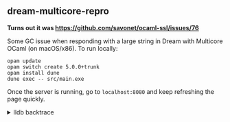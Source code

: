 dream-multicore-repro
---------------------

**Turns out it was https://github.com/savonet/ocaml-ssl/issues/76**

Some GC issue when responding with a large string in Dream with Multicore OCaml (on macOS/x86). To run locally:

```
opam update
opam switch create 5.0.0+trunk
opam install dune
dune exec -- src/main.exe
```

Once the server is running, go to `localhost:8080` and keep refreshing the page quickly.

<details>
  <summary>lldb backtrace</summary>
  <pre>
    <code>
    Process 19588 stopped
    * thread #1, name = 'Domain0', queue = 'com.apple.main-thread', stop reason = EXC_BAD_ACCESS (code=2, address=0x10026d868)
        frame #0: 0x00000001002b9d29 main.exe`caml_darken(state=<unavailable>, v=4297513072, ignored=<unavailable>) at major_gc.c:789:7 [opt]
    Target 0: (main.exe) stopped.
    (lldb) bt
    * thread #1, name = 'Domain0', queue = 'com.apple.main-thread', stop reason = EXC_BAD_ACCESS (code=2, address=0x10026d868)
    * frame #0: 0x00000001002b9d29 main.exe`caml_darken(state=<unavailable>, v=4297513072, ignored=<unavailable>) at major_gc.c:789:7 [opt]
        frame #1: 0x00000001002b165e main.exe`caml_scan_global_roots [inlined] scan_native_globals(f=(main.exe`caml_darken at major_gc.c:772), fdata=0]
        frame #2: 0x00000001002b1599 main.exe`caml_scan_global_roots(f=(main.exe`caml_darken at major_gc.c:772), fdata=0x0000000000000000) at globroot]
        frame #3: 0x00000001002bb71f main.exe`cycle_all_domains_callback(domain=0x0000000100f05870, unused=0x0000000000000000, participating_count=<un]
        frame #4: 0x00000001002a8674 main.exe`caml_try_run_on_all_domains_with_spin_work(handler=(main.exe`cycle_all_domains_callback at major_gc.c:91]
        frame #5: 0x00000001002a86fa main.exe`caml_try_run_on_all_domains(handler=<unavailable>, data=<unavailable>, leader_setup=<unavailable>) at do]
        frame #6: 0x00000001002baa8c main.exe`major_collection_slice(howmuch=<unavailable>, participant_count=0, barrier_participants=0x00000000000000]
        frame #7: 0x00000001002baafb main.exe`caml_major_collection_slice(howmuch=-1) at major_gc.c:1360:31 [opt]
        frame #8: 0x00000001002a8847 main.exe`caml_poll_gc_work at domain.c:1251:5 [opt]
        frame #9: 0x00000001002a8790 main.exe`caml_handle_gc_interrupt at domain.c:1281:3 [opt] [artificial]
        frame #10: 0x00000001002c2149 main.exe`caml_process_pending_actions at signals.c:243:3 [opt]
        frame #11: 0x00000001002c924f main.exe`caml_call_gc + 231
        frame #12: 0x0000000100006486 main.exe`caml_curry2_1 + 38
        frame #13: 0x000000010001506f main.exe`camlDream__http__Http__forward_response_1501 + 255
        frame #14: 0x00000001001ac22b main.exe`camlLwt__catch_1477 + 59
        frame #15: 0x00000001001aeb4d main.exe`camlLwt__async_1855 + 61
        frame #16: 0x0000000100065712 main.exe`camlHttpaf__Server_connection__read_with_more_1340 + 146
        frame #17: 0x000000010004c499 main.exe`camlGluten_lwt__get_568 + 41
        frame #18: 0x000000010004cb4d main.exe`camlGluten_lwt__fun_1015 + 221
        frame #19: 0x00000001001ab7ab main.exe`camlLwt__callback_1364 + 155
        frame #20: 0x00000001001aa1dc main.exe`camlLwt__iter_callback_list_933 + 140
        frame #21: 0x00000001001aa383 main.exe`camlLwt__run_in_resolution_loop_1003 + 51
        frame #22: 0x00000001001aa551 main.exe`camlLwt__resolve_1023 + 113
        frame #23: 0x00000001001ac097 main.exe`camlLwt__callback_1449 + 263
        frame #24: 0x00000001001aa1dc main.exe`camlLwt__iter_callback_list_933 + 140
        frame #25: 0x00000001001aa383 main.exe`camlLwt__run_in_resolution_loop_1003 + 51
        frame #26: 0x00000001001aa551 main.exe`camlLwt__resolve_1023 + 113
        frame #27: 0x00000001001ac539 main.exe`camlLwt__callback_1491 + 201
        frame #28: 0x00000001001aa1dc main.exe`camlLwt__iter_callback_list_933 + 140
        frame #29: 0x00000001001aa383 main.exe`camlLwt__run_in_resolution_loop_1003 + 51
        frame #30: 0x00000001001aa551 main.exe`camlLwt__resolve_1023 + 113
        frame #31: 0x00000001001ac097 main.exe`camlLwt__callback_1449 + 263
        frame #32: 0x00000001001aa1dc main.exe`camlLwt__iter_callback_list_933 + 140
        frame #33: 0x00000001001aa383 main.exe`camlLwt__run_in_resolution_loop_1003 + 51
        frame #34: 0x00000001001aa551 main.exe`camlLwt__resolve_1023 + 113
        frame #35: 0x00000001001aa7e6 main.exe`camlLwt__wakeup_general_1060 + 198
        frame #36: 0x00000001001a8740 main.exe`camlLwt_sequence__loop_344 + 64
        frame #37: 0x00000001002c9434 main.exe`caml_start_program + 112
        frame #38: 0x00000001002a58bc main.exe`caml_callback_exn(closure=<unavailable>, arg=1) at callback.c:169:1 [opt]
        frame #39: 0x00000001002a5d59 main.exe`caml_callback(closure=<unavailable>, arg=<unavailable>) at callback.c:253:34 [opt]
        frame #40: 0x0000000100cbc473 libev.4.dylib`ev_invoke_pending + 90
        frame #41: 0x000000010028a74e main.exe`lwt_libev_loop(val_loop=<unavailable>, val_block=3) at lwt_libev_stubs.c:106:3 [opt]
        frame #42: 0x00000001002c937b main.exe`caml_c_call + 27
        frame #43: 0x0000000100172eb6 main.exe`camlLwt_engine__fun_2447 + 54
        frame #44: 0x00000001003b95c8 main.exe`camlDream__http__Http__149 + 24
        frame #45: 0x0000000100176e15 main.exe`camlLwt_main__run_loop_436 + 213
        frame #46: 0x0000000100177110 main.exe`camlLwt_main__run_499 + 288
        frame #47: 0x0000000100017759 main.exe`camlDream__http__Http__run_inner_3291 + 761
        frame #48: 0x00000001000076e7 main.exe`camlDune__exe__Main__entry + 199
        frame #49: 0x000000010000216b main.exe`caml_program + 4907
        frame #50: 0x00000001002c9434 main.exe`caml_start_program + 112
        frame #51: 0x00000001002c8c7b main.exe`caml_main [inlined] caml_startup(argv=<unavailable>) at startup_nat.c:136:7 [opt]
        frame #52: 0x00000001002c8c74 main.exe`caml_main(argv=<unavailable>) at startup_nat.c:142 [opt]
        frame #53: 0x00000001002b92dc main.exe`main(argc=<unavailable>, argv=<unavailable>) at main.c:37:3 [opt]
        frame #54: 0x00007fff6f886cc9 libdyld.dylib`start + 1
    </code>
  </pre>
</details>
